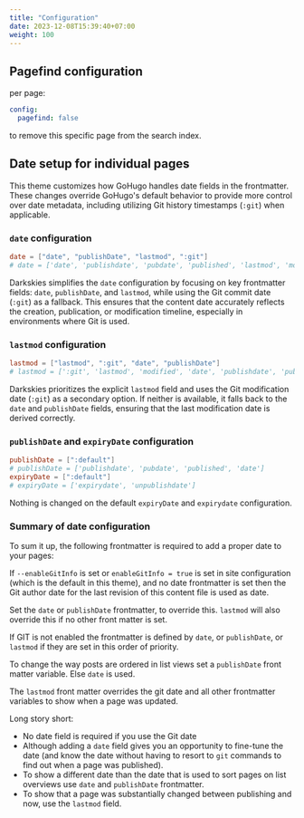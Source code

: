 ```yaml
---
title: "Configuration"
date: 2023-12-08T15:39:40+07:00
weight: 100
---
```


## Pagefind configuration

per page:

```yaml
config:
  pagefind: false
```

to remove this specific page from the search index.

## Date setup for individual pages

This theme customizes how GoHugo handles date fields in the frontmatter. These changes override GoHugo's default behavior to provide more control over date metadata, including utilizing Git history timestamps (`:git`) when applicable.

### `date` configuration

```toml
date = ["date", "publishDate", "lastmod", ":git"]
# date = ['date', 'publishdate', 'pubdate', 'published', 'lastmod', 'modified']
```

Darkskies simplifies the `date` configuration by focusing on key frontmatter fields: `date`, `publishDate`, and `lastmod`, while using the Git commit date (`:git`) as a fallback. This ensures that the content date accurately reflects the creation, publication, or modification timeline, especially in environments where Git is used.

### `lastmod` configuration

```toml
lastmod = ["lastmod", ":git", "date", "publishDate"]
# lastmod = [':git', 'lastmod', 'modified', 'date', 'publishdate', 'pubdate', 'published']
```

Darkskies prioritizes the explicit `lastmod` field and uses the Git modification date (`:git`) as a secondary option. If neither is available, it falls back to the `date` and `publishDate` fields, ensuring that the last modification date is derived correctly.

### `publishDate` and `expiryDate` configuration

```toml
publishDate = [":default"]
# publishDate = ['publishdate', 'pubdate', 'published', 'date']
expiryDate = [":default"]
# expiryDate = ['expirydate', 'unpublishdate']
```

Nothing is changed on the default `expiryDate` and `expirydate` configuration.

### Summary of date configuration

To sum it up, the following frontmatter is required to add a proper date to your pages:

If `--enableGitInfo` is set or `enableGitInfo = true` is set in site configuration (which is the default in this theme), and no date frontmatter is set then the Git author date for the last revision of this content file is used as date.


Set the `date` or `publishDate` frontmatter, to override this. `lastmod` will also override this if no other front matter is set.

If GIT is not enabled the frontmatter is defined by `date`, or `publishDate`, or `lastmod` if they are set in this order of priority.

To change the way posts are ordered in list views set a `publishDate` front matter variable. Else `date` is used.

The `lastmod` front matter overrides the git date and all other frontmatter variables to show when a page was updated.

Long story short:

* No date field is required if you use the Git date
* Although adding a `date` field gives you an opportunity to fine-tune the date (and know the date without having to resort to `git` commands to find out when a page was published).
* To show a different date than the date that is used to sort pages on list overviews use `date` and `publishDate` frontmatter.
* To show that a page was substantially changed between publishing and now, use the `lastmod` field.
